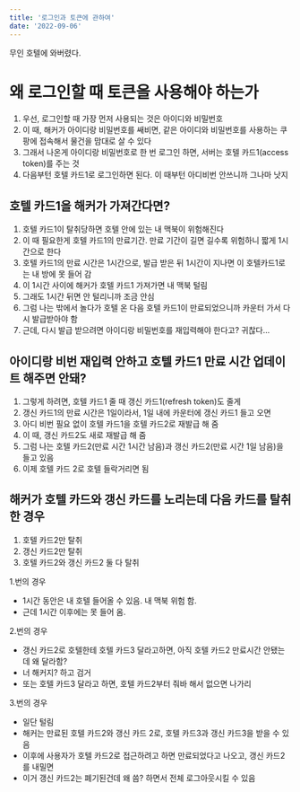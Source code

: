 ```yaml
---
title: '로그인과 토큰에 관하여'
date: '2022-09-06'
---
```


무인 호텔에 와버렸다.

# 왜 로그인할 때 토큰을 사용해야 하는가
1. 우선, 로그인할 때 가장 먼저 사용되는 것은 아이디와 비밀번호  
2. 이 때, 해커가 아이디랑 비밀번호를 쌔비면, 같은 아이디와 비밀번호를 사용하는 쿠팡에 접속해서 물건을
맘대로 살 수 있다
3. 그래서 나온게 아이디랑 비밀번호로 한 번 로그인 하면, 서버는 호텔 카드1(access token)를 주는 것
4. 다음부턴 호텔 카드1로 로그인하면 된다. 이 때부턴 아디비번 안쓰니까 그나마 낫지

## 호텔 카드1을 해커가 가져간다면?
1. 호텔 카드1이 탈취당하면 호텔 안에 있는 내 맥북이 위험해진다
2. 이 때 필요한게 호텔 카드1의 만료기간. 만료 기간이 길면 길수록 위험하니 짧게 1시간으로 한다
3. 호텔 카드1의 만료 시간은 1시간으로, 발급 받은 뒤 1시간이 지나면 이 호텔카드1로는 내 방에 못 들어 감
4. 이 1시간 사이에 해커가 호텔 카드1 가져가면 내 맥북 털림
5. 그래도 1시간 뒤면 안 털리니까 조금 안심
6. 그럼 나는 밖에서 놀다가 호텔 온 다음 호텔 카드1이 만료되었으니까 카운터 가서 다시 발급받아야 함
7. 근데, 다시 발급 받으려면 아이디랑 비밀번호를 재입력해야 한다고? 귀찮다...

## 아이디랑 비번 재입력 안하고 호텔 카드1 만료 시간 업데이트 해주면 안돼?
1. 그렇게 하려면, 호텔 카드1 줄 때 갱신 카드1(refresh token)도 줄게
2. 갱신 카드1의 만료 시간은 1일이라서, 1일 내에 카운터에 갱신 카드1 들고 오면
3. 아디 비번 필요 없이 호텔 카드1을 호텔 카드2로 재발급 해 줌
4. 이 때, 갱신 카드2도 새로 재발급 해 줌
5. 그럼 나는 호텔 카드2(만료 시간 1시간 남음)과 갱신 카드2(만료 시간 1일 남음)을 들고 있음
6. 이제 호텔 카드 2로 호텔 들락거리면 됨

## 해커가 호텔 카드와 갱신 카드를 노리는데 다음 카드를 탈취한 경우
1. 호텔 카드2만 탈취
2. 갱신 카드2만 탈취
3. 호텔 카드2와 갱신 카드2 둘 다 탈취

1.번의 경우
- 1시간 동안은 내 호텔 들어올 수 있음. 내 맥북 위험 함. 
- 근데 1시간 이후에는 못 들어 옴.

2.번의 경우
- 갱신 카드2로 호텔한테 호텔 카드3 달라고하면, 아직 호텔 카드2 만료시간 안됐는데 왜 달라함?
- 너 해커지? 하고 검거
- 또는 호텔 카드3 달라고 하면, 호텔 카드2부터 줘바 해서 없으면 나가리

3.번의 경우
- 일단 털림
- 해커는 만료된 호텔 카드2와 갱신 카드 2로, 호텔 카드3과 갱신 카드3을 받을 수 있음
- 이후에 사용자가 호텔 카드2로 접근하려고 하면 만료되었다고 나오고, 갱신 카드2를 내밀면
- 이거 갱신 카드2는 폐기된건데 왜 씀? 하면서 전체 로그아웃시킬 수 있음
